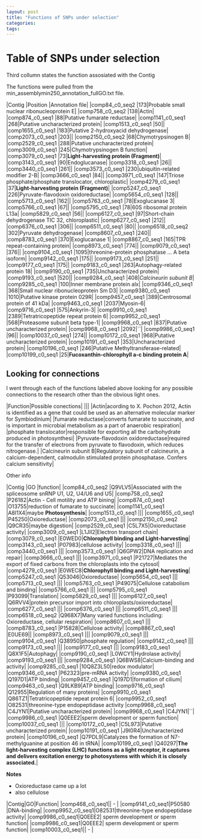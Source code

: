 ```yaml
---
layout: post
title: "Functions of SNPs under selection"
categories: 
tags: 
---
```



# Table of SNPs under selection
Third collumn states the function assosiated with the Contig 

The functions were pulled from the min_assemblymin250_annotation_fullGO.txt file.

|Contig |Position |Annotation file|
|comp84_c0_seq2	    |173|Probable small nuclear ribonucleoprotein E|
|comp758_c0_seq2	|138|Actin|
|comp874_c0_seq1	|88|Putative fumarate reductase|
|comp1141_c0_seq1	|268|Putative uncharacterized protein|
|comp1513_c0_seq1	|50||
|comp1655_c0_seq1	|183|Putative 2-hydroxyacid dehydrogenase|
|comp2073_c0_seq1	|203||
|comp2150_c0_seq2	|68|Chymotrypsinogen B|
|comp2529_c0_seq1	|288|Putative uncharacterized protein|
|comp3009_c0_seq1	|245|Chymotrypsinogen B function|
|comp3079_c0_seq1	|73|**Light-harvesting protein (Fragment)**|
|comp3143_c0_seq1	|90|Endoglucanase|
|comp3318_c0_seq1	|26||
|comp3440_c0_seq1	|261||
|comp3573_c0_seq1	|230|ubiquitin-related modifier 2-B|
|comp3666_c0_seq1	|84||
|comp3971_c0_seq1	|147|Triose phosphate/phosphate translocator, chloroplastic|
|comp4279_c0_seq1	|37|**Light-harvesting protein (Fragment)**|
|comp5247_c0_seq1	|226|Pyruvate-flavodoxin oxidoreductase|
|comp5654_c0_seq1	|128||
|comp5713_c0_seq1	|162||
|comp5763_c0_seq1	|78|Exoglucanase 3|
|comp5766_c0_seq1	|67||
|comp5795_c0_seq1	|78|60S ribosomal protein L13a|
|comp5829_c0_seq1	|56||
|comp6127_c0_seq1	|97|Short-chain dehydrogenase TIC 32, chloroplastic|
|comp6277_c0_seq1	|212||
|comp6376_c0_seq1	|306||
|comp6511_c0_seq1	|80||
|comp6518_c0_seq2	|302|Pyruvate dehydrogenase|
|comp8607_c0_seq1	|240||
|comp8783_c0_seq1	|370|Exoglucanase 1|
|comp8867_c0_seq1	|165|TPR repeat-containing protein|
|comp8973_c0_seq1	|774||
|comp9079_c0_seq1	|376||
|comp9104_c0_seq1	|1095|threonine-protein phosphatase ... A beta isoform|
|comp9142_c0_seq1	|175||
|comp9173_c0_seq1	|251||
|comp9177_c0_seq1	|175||
|comp9183_c0_seq1	|263|Autophagy-related protein 18|
|comp9190_c0_seq1	|735|Uncharacterized protein|
|comp9193_c0_seq1	|520||
|comp9284_c0_seq1	|408|*Calcineurin subunit B*|
|comp9285_c0_seq1	|100|Inner membrane protein alx|
|comp9346_c0_seq1	|368|Small nuclear ribonucleoprotein Sm D3|
|comp9380_c0_seq1	|1010|Putative kinase protein 029R|
|comp9457_c0_seq1	|389|Centrosomal protein of 41 kDa|
|comp9463_c0_seq1	|2037|Myosin-6|
|comp9716_c0_seq1	|575|Ankyrin-3|
|comp9910_c0_seq1	|2389|Tetratricopeptide repeat protein 6|
|comp9952_c0_seq1	|568|Proteasome subunit beta type-1|
|comp9968_c0_seq1	|837|Putative uncharacterized protein|
|comp9968_c0_seq1	|2092|``|
|comp9986_c0_seq1	|96||
|comp10037_c0_seq1  |274||
|comp10172_c0_seq1  |968|Putative uncharacterized protein|
|comp10191_c0_seq1  |353|Uncharacterized protein|
|comp10196_c0_seq1  |246|Putative Methyltransferase-related|
|comp10199_c0_seq1  |25|**Fucoxanthin-chlorophyll a-c binding protein A**|


## Looking for connections

I went through each of the functions labeled above looking for any possible connections to the research other than the obvious light ones.

|Function|Possible conections|
|||
|Actin|acording to X. Pochon 2012, Actin is identified as a gene that could be used as an alternative molecular marker for Symbiodinium|
|fumarate reductase|converts fumarate to succinate, and is important in microbial metabolism as a part of anaerobic respiration|
|phosphate translocator|responsible for exporting all the carbohydrate produced in photosynthesi|
|Pyruvate-flavodoxin oxidoreductase|required for the transfer of electrons from pyruvate to flavodoxin, which reduces nitrogenase.|
|Calcineurin subunit B|Regulatory subunit of calcineurin, a calcium-dependent, calmodulin stimulated protein phosphatase. Confers calcium sensitivity|








Other info


|Contig |GO |function|
|comp84_c0_seq2	    |Q9VLV5|Associated with the spliceosome snRNP U1, U2, U4/U6 and U5|
|comp758_c0_seq2	|P26182|Actin - Cell motility and ATP bining|
|comp874_c0_seq1	|O13755|reduction of fumarate to succinate|
|comp1141_c0_seq1	|A8I1X4|maybe **Photosynthesis**|
|comp1513_c0_seq1	|||
|comp1655_c0_seq1	|P45250|Oxioreductase|
|comp2073_c0_seq1	|||
|comp2150_c0_seq2	|Q9CR35|maybe digestion|
|comp2529_c0_seq1	|C5L7X5|Oxioreductase activity|
|comp3009_c0_seq1	|L1JII2|Electron transport chain|
|comp3079_c0_seq1	|E0WED0|**Chlorophyll binding and Light-harvesting**|
|comp3143_c0_seq1	|P07983|cellulose activity|
|comp3318_c0_seq1	|||
|comp3440_c0_seq1	|||
|comp3573_c0_seq1	|Q6GPW2|DNA replication and repair|
|comp3666_c0_seq1	|||
|comp3971_c0_seq1	|P21727|Mediates the export of fixed carbons from the chloroplasts into the cytosol|
|comp4279_c0_seq1	|E0WEC8|**Chlorophyll binding and Light-harvesting**|
|comp5247_c0_seq1	|Q53046|Oxioreductase|
|comp5654_c0_seq1	|||
|comp5713_c0_seq1	|||
|comp5763_c0_seq1	|P49075|Cellulose catabolism and binding|
|comp5766_c0_seq1	|||
|comp5795_c0_seq1	|P93099|Translation|
|comp5829_c0_seq1	|||
|comp6127_c0_seq1	|Q6RVV4|protein precursor import into chloroplasts/oxioreductase|
|comp6277_c0_seq1	|||
|comp6376_c0_seq1	|||
|comp6511_c0_seq1	|||
|comp6518_c0_seq2	|Q968X7|Many varied functions including: Oxioreductase, cellular respiration|
|comp8607_c0_seq1	|||
|comp8783_c0_seq1	|P15828|Cellulose activity|
|comp8867_c0_seq1	|E0UE69||
|comp8973_c0_seq1	|||
|comp9079_c0_seq1	|||
|comp9104_c0_seq1	|Q38950|phosphate regulation|
|comp9142_c0_seq1	|||
|comp9173_c0_seq1	|||
|comp9177_c0_seq1	|||
|comp9183_c0_seq1	|Q8X1F5|Autophagy|
|comp9190_c0_seq1	|L0WCY1|Hydrolase activity|
|comp9193_c0_seq1	|||
|comp9284_c0_seq1	|Q6BWS8|Calcium-binding and activity|
|comp9285_c0_seq1	|10Q8Z3L50|redox modulator|
|comp9346_c0_seq1	|P62323|pre-mRNA activity|
|comp9380_c0_seq1	|Q197D1|ATP binding|
|comp9457_c0_seq1	|Q197D1|formation of cilium|
|comp9463_c0_seq1	|Q9LKB9|ATP binding|
|comp9716_c0_seq1	|Q12955|Regulation of many proteins|
|comp9910_c0_seq1	|Q86TZ1|Tetratricopeptide repeat protein 6|
|comp9952_c0_seq1	|O82531|threonine-type endopeptidase activity
|comp9968_c0_seq1	|C4JYN1|Putative uncharacterized protein|
|comp9968_c0_seq1	|C4JYN1|``|
|comp9986_c0_seq1	|Q0EEE2|sperm development or sperm function|
|comp10037_c0_seq1  |||
|comp10172_c0_seq1  |C5L973|Putative uncharacterized protein|
|comp10191_c0_seq1  |J9I0R4|Uncharacterized protein|
|comp10196_c0_seq1  |Q7PDL9|Catalyzes the formation of N7-methylguanine at position 46 in tRNA|
|comp10199_c0_seq1  |Q40297|**The light-harvesting complex (LHC) functions as a light receptor, it captures and delivers excitation energy to photosystems with which it is closely associated.**|


**Notes**

* Oxioreductase came up a lot
* also cellulose 


|Contig|GO|Function|
|comp468_c0_seq1||  - |
|comp9141_c0_seq1|P50580 |DNA-binding|
|comp9952_c0_seq1|O82531|threonine-type endopeptidase activity|
|comp9986_c0_seq1|Q0EEE2|  sperm development or sperm function|
|comp9986_c0_seq1|Q0EEE2| sperm development or sperm function|
|comp10003_c0_seq1|| - |